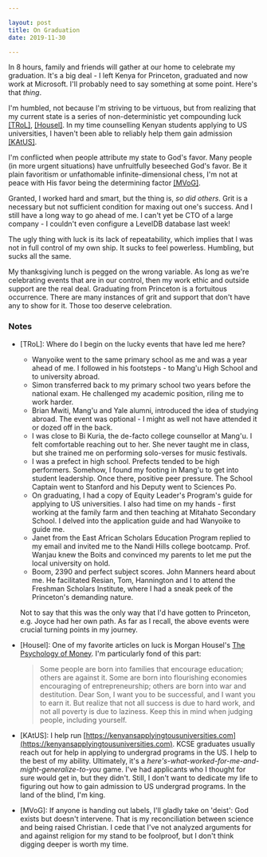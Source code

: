 ```yaml
---

layout: post
title: On Graduation
date: 2019-11-30

---
```


In 8 hours, family and friends will gather at our home to celebrate my graduation. It's a big deal - I left Kenya for Princeton, graduated and now work at Microsoft. I'll probably need to say something at some point. Here's that *thing*.

I'm humbled, not because I'm striving to be virtuous, but from realizing that my current state is a series of non-deterministic yet compounding luck [[TRoL]](#TRoL), [[Housel]](#Housel). In my time counselling Kenyan students applying to US universities, I haven't been able to reliably help them gain admission [[KAtUS]](#KAtUS).

I'm conflicted when people attribute my state to God's favor. Many people (in more urgent situations) have unfruitfully beseeched God's favor. Be it plain favoritism or unfathomable infinite-dimensional chess, I'm not at peace with His favor being the determining factor [[MVoG]](#MVoG).

Granted, I worked hard and smart, but the thing is, *so did others*. Grit is a necessary but not sufficient condition for maxing out one's success. And I still have a long way to go ahead of me. I can't yet be CTO of a large company - I couldn't even configure a LevelDB database last week!

The ugly thing with luck is its lack of repeatability, which implies that I was not in full control of my own ship. It sucks to feel powerless. Humbling, but sucks all the same.

My thanksgiving lunch is pegged on the wrong variable. As long as we're celebrating events that are in our control, then my work ethic and outside support are the real deal. Graduating from Princeton is a fortuitous occurrence. There are many instances of grit and support that don't have any to show for it. Those too deserve celebration.

### Notes

* <a name="TRoL">[TRoL]</a>: Where do I begin on the lucky events that have led me here?
  * Wanyoike went to the same primary school as me and was a year ahead of me. I followed in his footsteps - to Mang'u High School and to university abroad.
  * Simon transferred back to my primary school two years before the national exam. He challenged my academic position, riling me to work harder.
  * Brian Mwiti, Mang'u and Yale alumni, introduced the idea of studying abroad. The event was optional - I might as well not have attended it or dozed off in the back.
  * I was close to Bi Kuria, the de-facto college counsellor at Mang'u. I felt comfortable reaching out to her. She never taught me in class, but she trained me on performing solo-verses for music festivals.
  * I was a prefect in high school. Prefects tended to be high performers. Somehow, I found my footing in Mang'u to get into student leadership. Once there, positive peer pressure. The School Captain went to Stanford and his Deputy went to Sciences Po.
  * On graduating, I had a copy of Equity Leader's Program's guide for applying to US universities. I also had time on my hands - first working at the family farm and then teaching at Mitahato Secondary School. I delved into the application guide and had Wanyoike to guide me.
  * Janet from the East African Scholars Education Program replied to my email and invited me to the Nandi Hills college bootcamp. Prof. Wanjau knew the Boits and convinced my parents to let me put the local university on hold.
  * Boom, 2390 and perfect subject scores. John Manners heard about me. He facilitated Resian, Tom, Hannington and I to attend the Freshman Scholars Institute, where I had a sneak peek of the Princeton's demanding nature.

  Not to say that this was the only way that I'd have gotten to Princeton, e.g. Joyce had her own path. As far as I recall, the above events were crucial turning points in my journey.

* <a name="Housel">[Housel]</a>: One of my favorite articles on luck is Morgan Housel's [The Psychology of Money](http://www.collaborativefund.com/blog/the-psychology-of-money/). I'm particularly fond of this part:
  > Some people are born into families that encourage education; others are against it. Some are born into flourishing economies encouraging of entrepreneurship; others are born into war and destitution. Dear Son, I want you to be successful, and I want you to earn it. But realize that not all success is due to hard work, and not all poverty is due to laziness. Keep this in mind when judging people, including yourself.

* <a name="KAtUS">[KAtUS]</a>: I help run [https://kenyansapplyingtousuniversities.com](https://kenyansapplyingtousuniversities.com). KCSE graduates usually reach out for help in applying to undergrad programs in the US. I help to the best of my ability. Ultimately, it's a *here's-what-worked-for-me-and-might-generalize-to-you* game. I've had applicants who I thought for sure would get in, but they didn't. Still, I don't want to dedicate my life to figuring out how to gain admission to US undergrad programs. In the land of the blind, I'm king.

* <a name="MVoG">[MVoG]</a>: If anyone is handing out labels, I'll gladly take on 'deist': God exists but doesn't intervene. That is my reconciliation between science and being raised Christian. I cede that I've not analyzed arguments for and against religion for my stand to be foolproof, but I don't think digging deeper is worth my time.
